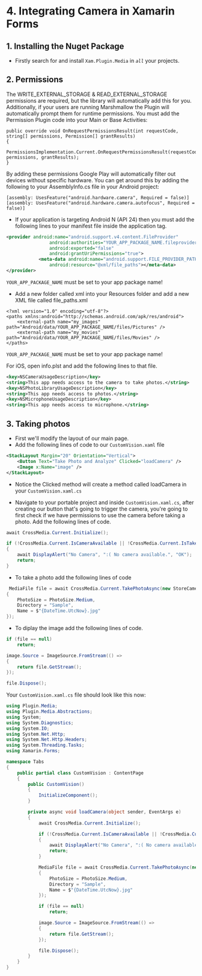 # 4. Integrating Camera in Xamarin Forms

## 1. Installing the Nuget Package

* Firstly search for and install `Xam.Plugin.Media` in *`all`* your projects.

## 2. Permissions

The WRITE_EXTERNAL_STORAGE & READ_EXTERNAL_STORAGE permissions are required, but the library will automatically add this for you. Additionally, if your users are running Marshmallow the Plugin will automatically prompt them for runtime permissions. You must add the Permission Plugin code into your Main or Base Activities:

```
public override void OnRequestPermissionsResult(int requestCode, string[] permissions, Permission[] grantResults)
{
    PermissionsImplementation.Current.OnRequestPermissionsResult(requestCode, permissions, grantResults);
}
```

By adding these permissions Google Play will automatically filter out devices without specific hardware. You can get around this by adding the following to your AssemblyInfo.cs file in your Android project:

```
[assembly: UsesFeature("android.hardware.camera", Required = false)]
[assembly: UsesFeature("android.hardware.camera.autofocus", Required = false)]
```

* If your application is targeting Android N (API 24) then you must add the following lines to your manifest file inside the application tag.

```xml
<provider android:name="android.support.v4.content.FileProvider" 
                android:authorities="YOUR_APP_PACKAGE_NAME.fileprovider" 
                android:exported="false" 
                android:grantUriPermissions="true">
            <meta-data android:name="android.support.FILE_PROVIDER_PATHS" 
                android:resource="@xml/file_paths"></meta-data>
</provider>
```

`YOUR_APP_PACKAGE_NAME` must be set to your app package name!

* Add a new folder called xml into your Resources folder and add a new XML file called file_paths.xml

```
<?xml version="1.0" encoding="utf-8"?>
<paths xmlns:android="http://schemas.android.com/apk/res/android">
    <external-path name="my_images" path="Android/data/YOUR_APP_PACKAGE_NAME/files/Pictures" />
    <external-path name="my_movies" path="Android/data/YOUR_APP_PACKAGE_NAME/files/Movies" />
</paths>
```

`YOUR_APP_PACKAGE_NAME` must be set to your app package name!

For iOS, open info.plst and add the following lines to that file.

```xml
<key>NSCameraUsageDescription</key>
<string>This app needs access to the camera to take photos.</string>
<key>NSPhotoLibraryUsageDescription</key>
<string>This app needs access to photos.</string>
<key>NSMicrophoneUsageDescription</key>
<string>This app needs access to microphone.</string>
```

## 3. Taking photos

* First we'll modify the layout of our main page.
* Add the following lines of code to our `CustomVision.xaml` file

```xml
<StackLayout Margin="20" Orientation="Vertical">
	<Button Text="Take Photo and Analyze" Clicked="loadCamera" />
	<Image x:Name="image" />
</StackLayout>
```

* Notice the Clicked method will create a method called loadCamera in your `CustomVision.xaml.cs`

* Navigate to your portable project and inside `CustomVision.xaml.cs`, after creating our button that's going to trigger the camera, you're going to first check if we have permissions to use the camera before taking a photo. Add the following lines of code.

```csharp
await CrossMedia.Current.Initialize();

if (!CrossMedia.Current.IsCameraAvailable || !CrossMedia.Current.IsTakePhotoSupported)
{
	await DisplayAlert("No Camera", ":( No camera available.", "OK");
	return;
}
```

* To take a photo add the following lines of code

```csharp
 MediaFile file = await CrossMedia.Current.TakePhotoAsync(new StoreCameraMediaOptions
{
	PhotoSize = PhotoSize.Medium,
	Directory = "Sample",
	Name = $"{DateTime.UtcNow}.jpg"
});
```

* To diplay the image add the following lines of code.

```csharp
if (file == null)
	return;

image.Source = ImageSource.FromStream(() =>
{
	return file.GetStream();
});

file.Dispose();
```

Your `CustomVision.xaml.cs` file should look like this now: 

```csharp
using Plugin.Media;
using Plugin.Media.Abstractions;
using System;
using System.Diagnostics;
using System.IO;
using System.Net.Http;
using System.Net.Http.Headers;
using System.Threading.Tasks;
using Xamarin.Forms;

namespace Tabs
{
    public partial class CustomVision : ContentPage
    {
        public CustomVision()
        {
            InitializeComponent();
        }

        private async void loadCamera(object sender, EventArgs e)
        {
            await CrossMedia.Current.Initialize();

            if (!CrossMedia.Current.IsCameraAvailable || !CrossMedia.Current.IsTakePhotoSupported)
            {
                await DisplayAlert("No Camera", ":( No camera available.", "OK");
                return;
            }

            MediaFile file = await CrossMedia.Current.TakePhotoAsync(new StoreCameraMediaOptions
            {
                PhotoSize = PhotoSize.Medium,
                Directory = "Sample",
                Name = $"{DateTime.UtcNow}.jpg"
            });

            if (file == null)
                return;

            image.Source = ImageSource.FromStream(() =>
            {
                return file.GetStream();
            });

            file.Dispose();
        }
    }
}

```